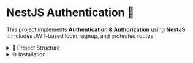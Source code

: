 # NestJS Authentication 🚀

This project implements **Authentication & Authorization** using **NestJS**.  
It includes JWT-based login, signup, and protected routes.  

<details>
<summary>📂 Project Structure</summary>

Nest-auth/
│── src/
│ ├── auth/
│ │ ├── auth.controller.ts
│ │ ├── auth.service.ts
│ │ ├── auth.module.ts
│ │ └── jwt.strategy.ts
│ ├── user/
│ │ ├── user.controller.ts
│ │ ├── user.service.ts
│ │ └── user.module.ts
│ ├── app.module.ts
│ └── main.ts
│
├── .env
├── package.json
├── tsconfig.json
└── README.md


</details>

<details>
<summary>⚙️ Installation</summary>

```bash
# Clone the repository
git clone https://github.com/Aftab1999/Nest-auth.git

# Go inside the project
cd Nest-auth

# Install dependencies
npm install


</details> <details> <summary>🚀 Running the Project</summary>

# Start development server
npm run start:dev


The app will run at:
👉 http://localhost:3000

</details> <details> <summary>🔑 Authentication Features</summary>

User Registration (Signup)

User Login with JWT

Protected Routes using JwtAuthGuard


</details> <details> <summary>📌 API Endpoints</summary>
Auth Routes

POST /auth/signup → Register a new user

POST /auth/login → Login user & return JWT

</details> <details> <summary>🛠️ Technologies Used</summary>

NestJS (Framework)

TypeScript

JWT (Authentication)

bcrypt (Password Hashing)

MongoDB / PostgreSQL (Database – depending on configuration)

</details>